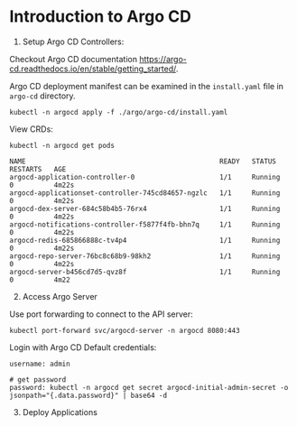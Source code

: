 # Introduction to Argo CD

1. Setup Argo CD Controllers:

Checkout Argo CD documentation https://argo-cd.readthedocs.io/en/stable/getting_started/.

Argo CD deployment manifest can be examined in the `install.yaml` file in `argo-cd` directory.

```
kubectl -n argocd apply -f ./argo/argo-cd/install.yaml
```

View CRDs:

```
kubectl -n argocd get pods
```

```
NAME                                                READY   STATUS    RESTARTS   AGE
argocd-application-controller-0                     1/1     Running   0          4m22s
argocd-applicationset-controller-745cd84657-ngzlc   1/1     Running   0          4m22s
argocd-dex-server-684c58b4b5-76rx4                  1/1     Running   0          4m22s
argocd-notifications-controller-f5877f4fb-bhn7q     1/1     Running   0          4m22s
argocd-redis-685866888c-tv4p4                       1/1     Running   0          4m22s
argocd-repo-server-76bc8c68b9-98kh2                 1/1     Running   0          4m22s
argocd-server-b456cd7d5-qvz8f                       1/1     Running   0          4m22
```

2. Access Argo Server

Use port forwarding to connect to the API server:

```
kubectl port-forward svc/argocd-server -n argocd 8080:443
```

Login with Argo CD Default credentials:

```
username: admin

# get password
password: kubectl -n argocd get secret argocd-initial-admin-secret -o jsonpath="{.data.password}" | base64 -d
```

3. Deploy Applications
